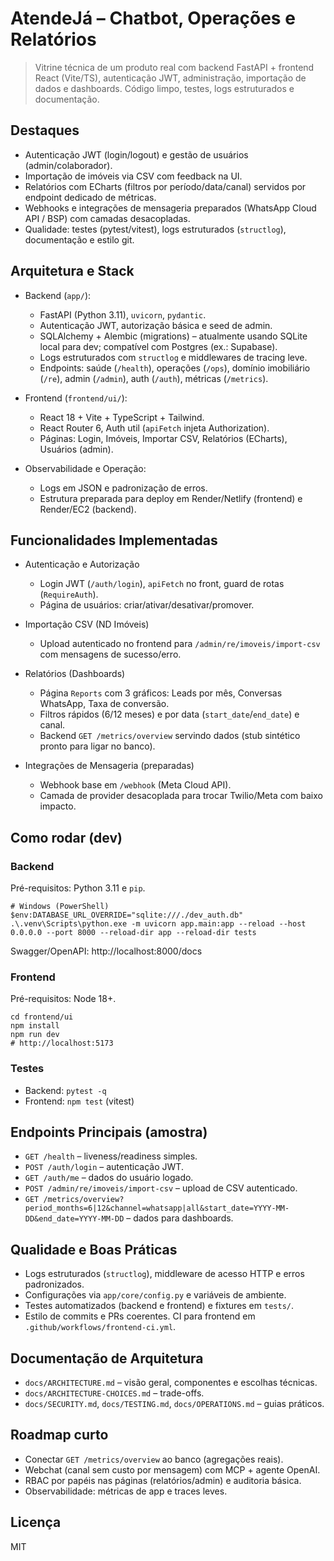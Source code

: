# AtendeJá – Chatbot, Operações e Relatórios

> Vitrine técnica de um produto real com backend FastAPI + frontend React (Vite/TS), autenticação JWT, administração, importação de dados e dashboards. Código limpo, testes, logs estruturados e documentação.

## Destaques
- Autenticação JWT (login/logout) e gestão de usuários (admin/colaborador).
- Importação de imóveis via CSV com feedback na UI.
- Relatórios com ECharts (filtros por período/data/canal) servidos por endpoint dedicado de métricas.
- Webhooks e integrações de mensageria preparados (WhatsApp Cloud API / BSP) com camadas desacopladas.
- Qualidade: testes (pytest/vitest), logs estruturados (`structlog`), documentação e estilo git.

## Arquitetura e Stack
- Backend (`app/`):
  - FastAPI (Python 3.11), `uvicorn`, `pydantic`.
  - Autenticação JWT, autorização básica e seed de admin.
  - SQLAlchemy + Alembic (migrations) – atualmente usando SQLite local para dev; compatível com Postgres (ex.: Supabase).
  - Logs estruturados com `structlog` e middlewares de tracing leve.
  - Endpoints: saúde (`/health`), operações (`/ops`), domínio imobiliário (`/re`), admin (`/admin`), auth (`/auth`), métricas (`/metrics`).

- Frontend (`frontend/ui/`):
  - React 18 + Vite + TypeScript + Tailwind.
  - React Router 6, Auth util (`apiFetch` injeta Authorization).
  - Páginas: Login, Imóveis, Importar CSV, Relatórios (ECharts), Usuários (admin).

- Observabilidade e Operação:
  - Logs em JSON e padronização de erros.
  - Estrutura preparada para deploy em Render/Netlify (frontend) e Render/EC2 (backend).

## Funcionalidades Implementadas
- Autenticação e Autorização
  - Login JWT (`/auth/login`), `apiFetch` no front, guard de rotas (`RequireAuth`).
  - Página de usuários: criar/ativar/desativar/promover.

- Importação CSV (ND Imóveis)
  - Upload autenticado no frontend para `/admin/re/imoveis/import-csv` com mensagens de sucesso/erro.

- Relatórios (Dashboards)
  - Página `Reports` com 3 gráficos: Leads por mês, Conversas WhatsApp, Taxa de conversão.
  - Filtros rápidos (6/12 meses) e por data (`start_date`/`end_date`) e canal.
  - Backend `GET /metrics/overview` servindo dados (stub sintético pronto para ligar no banco).

- Integrações de Mensageria (preparadas)
  - Webhook base em `/webhook` (Meta Cloud API).
  - Camada de provider desacoplada para trocar Twilio/Meta com baixo impacto.

## Como rodar (dev)

### Backend
Pré-requisitos: Python 3.11 e `pip`.

```
# Windows (PowerShell)
$env:DATABASE_URL_OVERRIDE="sqlite:///./dev_auth.db"
.\.venv\Scripts\python.exe -m uvicorn app.main:app --reload --host 0.0.0.0 --port 8000 --reload-dir app --reload-dir tests
```

Swagger/OpenAPI: http://localhost:8000/docs

### Frontend
Pré-requisitos: Node 18+.

```
cd frontend/ui
npm install
npm run dev
# http://localhost:5173
```

### Testes
- Backend: `pytest -q`
- Frontend: `npm test` (vitest)

## Endpoints Principais (amostra)
- `GET /health` – liveness/readiness simples.
- `POST /auth/login` – autenticação JWT.
- `GET /auth/me` – dados do usuário logado.
- `POST /admin/re/imoveis/import-csv` – upload de CSV autenticado.
- `GET /metrics/overview?period_months=6|12&channel=whatsapp|all&start_date=YYYY-MM-DD&end_date=YYYY-MM-DD` – dados para dashboards.

## Qualidade e Boas Práticas
- Logs estruturados (`structlog`), middleware de acesso HTTP e erros padronizados.
- Configurações via `app/core/config.py` e variáveis de ambiente.
- Testes automatizados (backend e frontend) e fixtures em `tests/`.
- Estilo de commits e PRs coerentes. CI para frontend em `.github/workflows/frontend-ci.yml`.

## Documentação de Arquitetura
- `docs/ARCHITECTURE.md` – visão geral, componentes e escolhas técnicas.
- `docs/ARCHITECTURE-CHOICES.md` – trade-offs.
- `docs/SECURITY.md`, `docs/TESTING.md`, `docs/OPERATIONS.md` – guias práticos.

## Roadmap curto
- Conectar `GET /metrics/overview` ao banco (agregações reais).
- Webchat (canal sem custo por mensagem) com MCP + agente OpenAI.
- RBAC por papéis nas páginas (relatórios/admin) e auditoria básica.
- Observabilidade: métricas de app e traces leves.

## Licença
MIT
